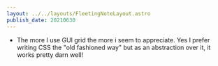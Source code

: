 ```yaml
---
layout: ../../layouts/FleetingNoteLayout.astro
publish_date: 20210630
---
```


- The more I use GUI grid the more i seem to appreciate. Yes I prefer writing CSS the "old fashioned way" but as an abstraction over it, it works pretty darn well!
